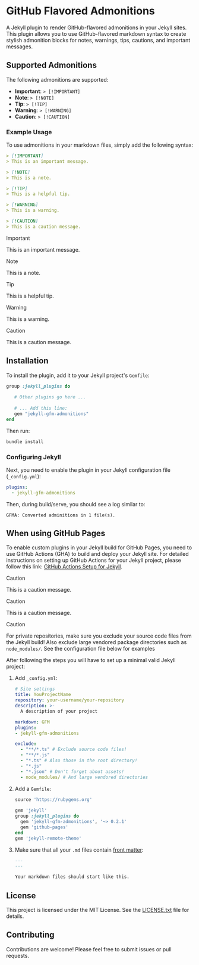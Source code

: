 # GitHub Flavored Admonitions

A Jekyll plugin to render GitHub-flavored admonitions in your Jekyll sites.
This plugin allows you to use GitHub-flavored markdown syntax to create stylish admonition
blocks for notes, warnings, tips, cautions, and important messages.

## Supported Admonitions

The following admonitions are supported:

- **Important**: `> [!IMPORTANT]`
- **Note**: `> [!NOTE]`
- **Tip**: `> [!TIP]`
- **Warning**: `> [!WARNING]`
- **Caution**: `> [!CAUTION]`

### Example Usage

To use admonitions in your markdown files, simply add the following syntax:

```markdown
> [!IMPORTANT]
> This is an important message.

> [!NOTE]
> This is a note.

> [!TIP]
> This is a helpful tip.

> [!WARNING]
> This is a warning.

> [!CAUTION]
> This is a caution message.
```

> [!IMPORTANT]
> This is an important message.

> [!NOTE]
> This is a note.

> [!TIP]
> This is a helpful tip.

> [!WARNING]
> This is a warning.

> [!CAUTION]
> This is a caution message.

## Installation

To install the plugin, add it to your Jekyll project's `Gemfile`:

```ruby
group :jekyll_plugins do
   
   # Other plugins go here ...
   
   # ... Add this line:
   gem "jekyll-gfm-admonitions"
end
```

Then run:

```bash
bundle install
```

### Configuring Jekyll

Next, you need to enable the plugin in your Jekyll configuration file (`_config.yml`):

```yaml
plugins:
  - jekyll-gfm-admonitions
```

Then, during build/serve, you should see a log similar to:

```
GFMA: Converted adminitions in 1 file(s).
```

## When using GitHub Pages

To enable custom plugins in your Jekyll build for GitHub Pages, you need to use GitHub
Actions (GHA) to build and deploy your Jekyll site. For detailed instructions on setting
up GitHub Actions for your Jekyll project, please follow this link: 
[GitHub Actions Setup for Jekyll](https://jekyllrb.com/docs/continuous-integration/github-actions/).


> [!CAUTION]
> This is a caution message.


> [!CAUTION]
> 
> This is a caution message.

> [!CAUTION]
>
> For private repositories, make sure you exclude your source code files from the Jekyll 
> build! Also exclude large vendored package directories such as `node_modules/`.
> See the configuration file below for examples

After following the steps you will have to set up a minimal valid Jekyll project:

1. Add `_config.yml`:

   ```yaml
   # Site settings
   title: YouProjectName
   repository: your-username/your-repository
   description: >-
     A description of your project

   markdown: GFM 
   plugins:
   - jekyll-gfm-admonitions
   
   exclude: 
     - "**/*.ts" # Exclude source code files!
     - "**/*.js"
     - "*.ts" # Also those in the root directory!
     - "*.js"
     - "*.json" # Don't forget about assets!
     - node_modules/ # And large vendored directories
   ```

2. Add a `Gemfile`:

   ```ruby
   source 'https://rubygems.org'
    
   gem 'jekyll'
   group :jekyll_plugins do
     gem 'jekyll-gfm-admonitions', '~> 0.2.1'
     gem 'github-pages'
   end
   gem 'jekyll-remote-theme'
   ```

3. Make sure that all your `.md` files contain [front matter](https://jekyllrb.com/docs/front-matter/):

   ```markdown
   ---
   ---
   
   Your markdown files should start like this.
   ```

## License

This project is licensed under the MIT License. See the [LICENSE.txt](LICENSE.txt) file
for details.

## Contributing

Contributions are welcome! Please feel free to submit issues or pull requests.